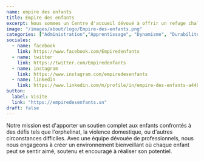 ```yaml
---
name: empire des enfants
title: Empire des enfants
excerpt: Nous sommes un Centre d'accueil dévoué à offrir un refuge chaleureux et sécurisé pour les enfants en situation vulnérable.
image: "/images/about/logo/Empire-des-enfants.png"
categories: ["Administration","Apprentissage", "Dynamisme", "Durabilité"]
sociales:
  - name: facebook
    link: https://www.facebook.com/Empiredenfants
  - name: twitter
    link: https://twitter.com/Empiredenfants
  - name: instagram
    link: https://www.instagram.com/empiredesenfants
  - name: linkedin
    link: https://www.linkedin.com/m/profile/in/empire-des-enfants-a44889133
button:
  label: Visite
  link: "https://empiredesenfants.sn"
draft: false
---
```


Notre mission est d'apporter un soutien complet aux enfants confrontés à des défis tels que l'orphelinat, la violence domestique, ou d'autres circonstances difficiles. Avec une équipe dévouée de professionnels, nous nous engageons à créer un environnement bienveillant où chaque enfant peut se sentir aimé, soutenu et encouragé à réaliser son potentiel.